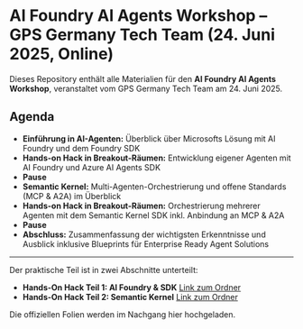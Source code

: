# AI Foundry AI Agents Workshop – GPS Germany Tech Team (24. Juni 2025, Online)

Dieses Repository enthält alle Materialien für den **AI Foundry AI Agents Workshop**, veranstaltet vom GPS Germany Tech Team am 24. Juni 2025.

## Agenda

- **Einführung in AI-Agenten:** Überblick über Microsofts Lösung mit AI Foundry und dem Foundry SDK
- **Hands-on Hack in Breakout-Räumen:** Entwicklung eigener Agenten mit AI Foundry und Azure AI Agents SDK
- **Pause**
- **Semantic Kernel:** Multi-Agenten-Orchestrierung und offene Standards (MCP & A2A) im Überblick
- **Hands-on Hack in Breakout-Räumen:** Orchestrierung mehrerer Agenten mit dem Semantic Kernel SDK inkl. Anbindung an MCP & A2A
- **Pause**
- **Abschluss:** Zusammenfassung der wichtigsten Erkenntnisse und Ausblick inklusive Blueprints für Enterprise Ready Agent Solutions

---

Der praktische Teil ist in zwei Abschnitte unterteilt:
- **Hands-On Hack Teil 1: AI Foundry & SDK** [Link zum Ordner](./Hands-On%20Hacking%20Session%20Part%201/)
- **Hands-On Hack Teil 2: Semantic Kernel** [Link zum Ordner](./Hands-On%20Hacking%20Session%20Part%202/)

Die offiziellen Folien werden im Nachgang hier hochgeladen.

